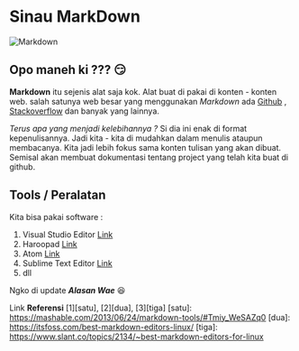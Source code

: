 # Sinau MarkDown

![Markdown](https://static.cdn-cdpl.com/wp-images/2014/05/codimio_markdown-image(700x350-crop).jpg)

## Opo maneh ki ??? :smirk: 

**Markdown** itu sejenis alat saja kok. Alat buat di pakai di konten - konten web.
salah satunya web besar yang menggunakan _Markdown_ ada [Github](https://github.com) , [Stackoverflow](https://stackoverflow.com/) dan banyak yang lainnya.

_Terus apa yang menjadi kelebihannya ?_ Si dia ini enak di format kepenulisannya. Jadi kita - kita di mudahkan dalam menulis ataupun membacanya. Kita jadi lebih fokus sama konten tulisan yang akan dibuat. Semisal akan membuat dokumentasi tentang project yang telah kita buat di github. 

## Tools / Peralatan

Kita bisa pakai software :
1. Visual Studio Editor [Link]()
2. Haroopad [Link](http://pad.haroopress.com/)
3. Atom [Link](https://atom.io/)
4. Sublime Text Editor [Link](https://www.sublimetext.com/)
5. dll

Ngko di update **_Alasan Wae_** :laughing:

Link **Referensi** [1][satu], [2][dua], [3][tiga]
[satu]: https://mashable.com/2013/06/24/markdown-tools/#Tmiy_WeSAZq0
[dua]: https://itsfoss.com/best-markdown-editors-linux/
[tiga]: https://www.slant.co/topics/2134/~best-markdown-editors-for-linux